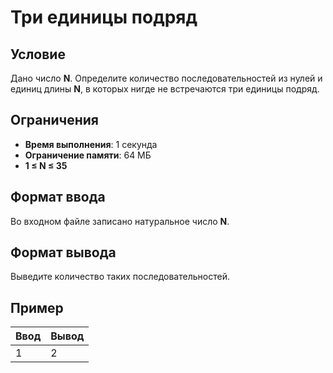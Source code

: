 # Три единицы подряд

## Условие

Дано число **N**. Определите количество последовательностей из нулей и единиц длины **N**, в которых нигде не встречаются три единицы подряд.

## Ограничения

- **Время выполнения**: 1 секунда
- **Ограничение памяти**: 64 МБ
- **1 ≤ N ≤ 35**

## Формат ввода

Во входном файле записано натуральное число **N**.

## Формат вывода

Выведите количество таких последовательностей.

## Пример

| Ввод | Вывод |
|------|-------|
| 1    | 2     |

